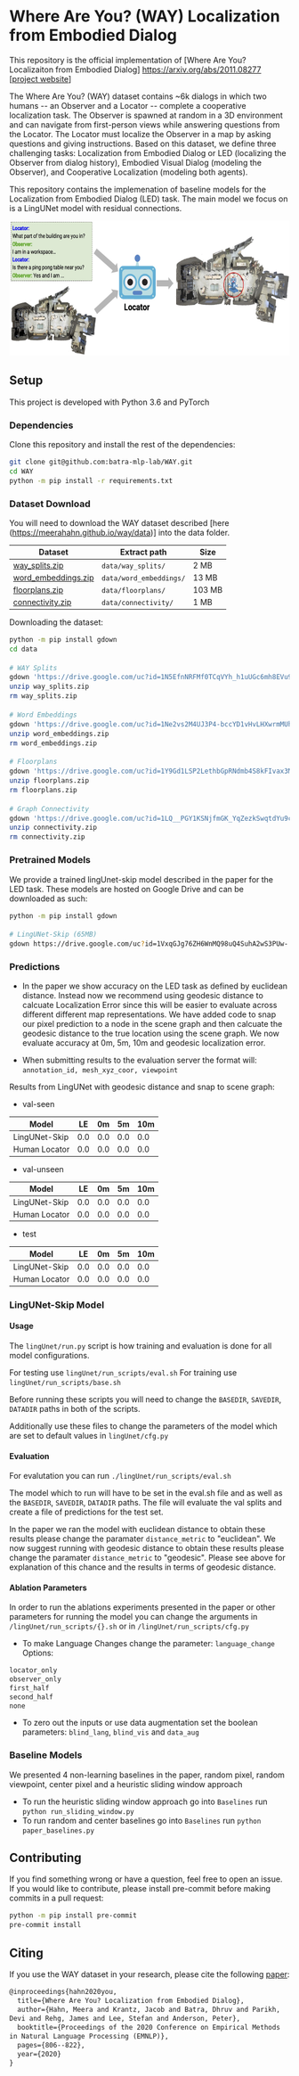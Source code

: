 # Where Are You? (WAY) Localization from Embodied Dialog

This repository is the official implementation of [Where Are You? Localizaiton from Embodied Dialog]
https://arxiv.org/abs/2011.08277
[[project website](https://meerahahn.github.io/way/data)]

The Where Are You? (WAY) dataset contains ~6k dialogs in which two humans -- an Observer and a Locator -- complete a cooperative localization task. The Observer is spawned at random in a 3D environment and can navigate from first-person views while answering questions from the Locator. The Locator must localize the Observer in a map by asking questions and giving instructions. Based on this dataset, we define three challenging tasks: Localization from Embodied Dialog or LED (localizing the Observer from dialog history), Embodied Visual Dialog (modeling the Observer), and Cooperative Localization (modeling both agents).

This repository contains the implemenation of baseline models for the Localization from Embodied Dialog (LED) task. The main model we focus on is a LingUNet model with residual connections.

<p align="center">
  <img width="627" height="242" src="./data/examples/led_task_figure.jpg" alt="LED task figure">
</p>

## Setup

This project is developed with Python 3.6 and PyTorch

### Dependencies
Clone this repository and install the rest of the dependencies:

```bash
git clone git@github.com:batra-mlp-lab/WAY.git
cd WAY
python -m pip install -r requirements.txt
```


### Dataset Download
You will need to download the WAY dataset described [here (https://meerahahn.github.io/way/data)] into the data folder.

| Dataset | Extract path | Size |
|-------------- |---------------------------- |------- |
| [way_splits.zip](https://drive.google.com/file/d/1N5EfnNRFMf0TCqVYh_h1uUGc6mh8EVu9/view) | `data/way_splits/` | 2 MB |
| [word_embeddings.zip](https://drive.google.com/file/d/1Ne2vs2M4UJ3P4-bccYD1vHvLHXwrmMUh/view) | `data/word_embeddings/` | 13 MB |
| [floorplans.zip](https://drive.google.com/file/d/1ocl14mlMQ4uOXTpII-gvrW7iThFdAX1h/view) | `data/floorplans/` | 103 MB |
| [connectivity.zip](https://drive.google.com/file/d/1LQ__PGY1KSNjfmGK_YqZezkSwqtdYu9c/view) | `data/connectivity/` | 1 MB |

Downloading the dataset:
```bash
python -m pip install gdown
cd data

# WAY Splits
gdown 'https://drive.google.com/uc?id=1N5EfnNRFMf0TCqVYh_h1uUGc6mh8EVu9'
unzip way_splits.zip
rm way_splits.zip

# Word Embeddings
gdown 'https://drive.google.com/uc?id=1Ne2vs2M4UJ3P4-bccYD1vHvLHXwrmMUh'
unzip word_embeddings.zip
rm word_embeddings.zip

# Floorplans
gdown 'https://drive.google.com/uc?id=1Y9Gd1LSP2LethbGpRNdmb4S8kFIvax3M'
unzip floorplans.zip
rm floorplans.zip

# Graph Connectivity
gdown 'https://drive.google.com/uc?id=1LQ__PGY1KSNjfmGK_YqZezkSwqtdYu9c'
unzip connectivity.zip
rm connectivity.zip
```

###  Pretrained Models
We provide a trained lingUnet-skip model described in the paper for the LED task. These models are hosted on Google Drive and can be downloaded as such:

```bash
python -m pip install gdown

# LingUNet-Skip (65MB)
gdown https://drive.google.com/uc?id=1VxqGJg76ZH6WnMQ98uQ4SuhA2wS3PUw-
```
### Predictions
* In the paper we show accuracy on the LED task as defined by euclidean distance. Instead now we recommend using geodesic distance to calcuate Localization Error since this will be easier to evaluate across different different map representations. We have added code to snap our pixel prediction to a node in the scene graph and then calcuate the geodesic distance to the true location using the scene graph. We now evaluate accuracy at 0m, 5m, 10m and geodesic localization error.

* When submitting results to the evaluation server the format will:
`annotation_id, mesh_xyz_coor, viewpoint`

Results from LingUNet with geodesic distance and snap to scene graph:
* val-seen 

|Model |LE|0m|5m|10m|
|------|--|--|--|---|
| LingUNet-Skip         | 0.0 | 0.0 | 0.0 | 0.0 |
| Human Locator         | 0.0 | 0.0 | 0.0 | 0.0 |    

* val-unseen 

|Model |LE|0m|5m|10m|
|------|--|--|--|---|
| LingUNet-Skip         | 0.0 | 0.0 | 0.0 | 0.0 |
| Human Locator         | 0.0 | 0.0 | 0.0 | 0.0 |  

* test

|Model |LE|0m|5m|10m|
|------|--|--|--|---|
| LingUNet-Skip         | 0.0 | 0.0 | 0.0 | 0.0 |
| Human Locator         | 0.0 | 0.0 | 0.0 | 0.0 |  

### LingUNet-Skip Model

#### Usage
The `lingUnet/run.py` script is how training and evaluation is done for all model configurations.

For testing use `lingUnet/run_scripts/eval.sh` 
For training use `lingUnet/run_scripts/base.sh`  

Before running these scripts you will need to change the `BASEDIR`, `SAVEDIR`, `DATADIR` paths in both of the scripts.

Additionally use these files to change the parameters of the model which are set to default values in `lingUnet/cfg.py`

#### Evaluation
For evalutation you can run
`./lingUnet/run_scripts/eval.sh`

The model which to run will have to be set in the eval.sh file and as well as the `BASEDIR`, `SAVEDIR`, `DATADIR` paths. The file will evaluate the val splits and create a file of predictions for the test set.

In the paper we ran the model with euclidean distance to obtain these results please change the paramater `distance_metric` to "euclidean". We now suggest running with geodesic distance to obtain these results please change the paramater `distance_metric` to "geodesic". Please see above for explanation of this chance and the results in terms of geodesic distance.

#### Ablation Parameters
In order to run the ablations experiments presented in the paper or other parameters for running the model you can change the arguments in `/lingUnet/run_scripts/{}.sh` or in `/lingUnet/run_scripts/cfg.py`

* To make Language Changes change the parameter: `language_change`
Options:
```shuffle
locator_only
observer_only
first_half
second_half
none
```
* To zero out the inputs or use data augmentation set the boolean parameters: `blind_lang`, `blind_vis` and `data_aug`

### Baseline Models
We presented 4 non-learning baselines in the paper, random pixel, random viewpoint, center pixel and a heuristic sliding window approach
* To run the heuristic sliding window approach go into `Baselines` run `python run_sliding_window.py`
* To run random and center baselines go into `Baselines` run `python paper_baselines.py`

## Contributing

If you find something wrong or have a question, feel free to open an issue. If you would like to contribute, please install pre-commit before making commits in a pull request:

```bash
python -m pip install pre-commit
pre-commit install
```

## Citing

If you use the WAY dataset in your research, please cite the following [paper](https://arxiv.org/abs/2011.08277):

```
@inproceedings{hahn2020you,
  title={Where Are You? Localization from Embodied Dialog},
  author={Hahn, Meera and Krantz, Jacob and Batra, Dhruv and Parikh, Devi and Rehg, James and Lee, Stefan and Anderson, Peter},
  booktitle={Proceedings of the 2020 Conference on Empirical Methods in Natural Language Processing (EMNLP)},
  pages={806--822},
  year={2020}
}
